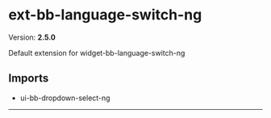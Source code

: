 # ext-bb-language-switch-ng


Version: **2.5.0**

Default extension for widget-bb-language-switch-ng

## Imports

* ui-bb-dropdown-select-ng

---

